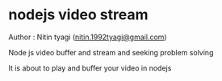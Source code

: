 # nodejs video stream

Author : Nitin tyagi (nitin.1992tyagi@gmail.com)

Node js video buffer and stream and seeking problem solving

It is about to play and buffer your video in nodejs 
